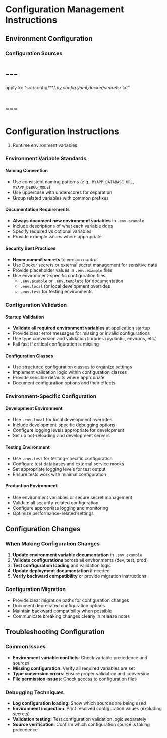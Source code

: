 # Configuration Management Instructions

## Environment Configuration

### Configuration Sources
# ---
applyTo: "src/config/**/*.py,config.yaml,docker/secrets/*.txt"
# ---
# Configuration Instructions
1. Runtime environment variables

### Environment Variable Standards

#### Naming Convention
- Use consistent naming patterns (e.g., `MYAPP_DATABASE_URL`, `MYAPP_DEBUG_MODE`)
- Use uppercase with underscores for separation
- Group related variables with common prefixes

#### Documentation Requirements
- **Always document new environment variables** in `.env.example`
- Include descriptions of what each variable does
- Specify required vs optional variables
- Provide example values where appropriate

#### Security Best Practices
- **Never commit secrets** to version control
- Use Docker secrets or external secret management for sensitive data
- Provide placeholder values in `.env.example` files
- Use environment-specific configuration files:
  - `.env.example` or `.env.template` for documentation
  - `.env.local` for local development overrides
  - `.env.test` for testing environments

### Configuration Validation

#### Startup Validation
- **Validate all required environment variables** at application startup
- Provide clear error messages for missing or invalid configurations
- Use type conversion and validation libraries (pydantic, environs, etc.)
- Fail fast if critical configuration is missing

#### Configuration Classes
- Use structured configuration classes to organize settings
- Implement validation logic within configuration classes
- Provide sensible defaults where appropriate
- Document configuration options and their effects

### Environment-Specific Configuration

#### Development Environment
- Use `.env.local` for local development overrides
- Include development-specific debugging options
- Configure logging levels appropriate for development
- Set up hot-reloading and development servers

#### Testing Environment
- Use `.env.test` for testing-specific configuration
- Configure test databases and external service mocks
- Set appropriate logging levels for test output
- Ensure tests work with minimal configuration

#### Production Environment
- Use environment variables or secure secret management
- Validate all security-related configuration
- Configure appropriate logging and monitoring
- Optimize performance-related settings

## Configuration Changes

### When Making Configuration Changes
1. **Update environment variable documentation** in `.env.example`
2. **Validate configurations** across all environments (dev, test, prod)
3. **Test configuration loading** and validation logic
4. **Update deployment documentation** if needed
5. **Verify backward compatibility** or provide migration instructions

### Configuration Migration
- Provide clear migration paths for configuration changes
- Document deprecated configuration options
- Maintain backward compatibility when possible
- Communicate breaking changes clearly in release notes

## Troubleshooting Configuration

### Common Issues
- **Environment variable conflicts**: Check variable precedence and sources
- **Missing configuration**: Verify all required variables are set
- **Type conversion errors**: Ensure proper validation and conversion
- **File permission issues**: Check access to configuration files

### Debugging Techniques
- **Log configuration loading**: Show which sources are being used
- **Environment inspection**: Print resolved configuration values (excluding secrets)
- **Validation testing**: Test configuration validation logic separately
- **Source verification**: Confirm which configuration source is taking precedence
